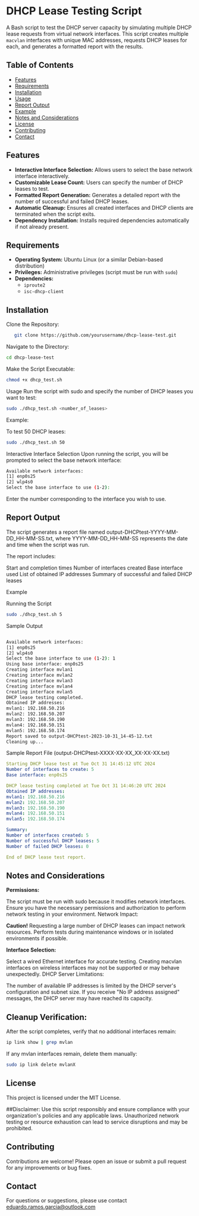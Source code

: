 # DHCP Lease Testing Script

A Bash script to test the DHCP server capacity by simulating multiple DHCP lease requests from virtual network interfaces. This script creates multiple `macvlan` interfaces with unique MAC addresses, requests DHCP leases for each, and generates a formatted report with the results.

## Table of Contents

- [Features](#features)
- [Requirements](#requirements)
- [Installation](#installation)
- [Usage](#usage)
- [Report Output](#report-output)
- [Example](#example)
- [Notes and Considerations](#notes-and-considerations)
- [License](#license)
- [Contributing](#contributing)
- [Contact](#contact)

## Features

- **Interactive Interface Selection:** Allows users to select the base network interface interactively.
- **Customizable Lease Count:** Users can specify the number of DHCP leases to test.
- **Formatted Report Generation:** Generates a detailed report with the number of successful and failed DHCP leases.
- **Automatic Cleanup:** Ensures all created interfaces and DHCP clients are terminated when the script exits.
- **Dependency Installation:** Installs required dependencies automatically if not already present.

## Requirements

- **Operating System:** Ubuntu Linux (or a similar Debian-based distribution)
- **Privileges:** Administrative privileges (script must be run with `sudo`)
- **Dependencies:**
  - `iproute2`
  - `isc-dhcp-client`

## Installation

Clone the Repository:

```bash
   git clone https://github.com/yourusername/dhcp-lease-test.git
```
Navigate to the Directory:

```bash
cd dhcp-lease-test
```
Make the Script Executable:

```bash
chmod +x dhcp_test.sh
```
Usage
Run the script with sudo and specify the number of DHCP leases you want to test:

```bash
sudo ./dhcp_test.sh <number_of_leases>
```
Example:

To test 50 DHCP leases:

```bash
sudo ./dhcp_test.sh 50
```
Interactive Interface Selection
Upon running the script, you will be prompted to select the base network interface:

```bash
Available network interfaces:
[1] enp0s25
[2] wlp4s0
Select the base interface to use (1-2):
```
Enter the number corresponding to the interface you wish to use.

## **Report Output**

The script generates a report file named output-DHCPtest-YYYY-MM-DD_HH-MM-SS.txt, where YYYY-MM-DD_HH-MM-SS represents the date and time when the script was run.

The report includes:

Start and completion times
Number of interfaces created
Base interface used
List of obtained IP addresses
Summary of successful and failed DHCP leases

Example

Running the Script
```bash
sudo ./dhcp_test.sh 5
```
Sample Output

```bash

Available network interfaces:
[1] enp0s25
[2] wlp4s0
Select the base interface to use (1-2): 1
Using base interface: enp0s25
Creating interface mvlan1
Creating interface mvlan2
Creating interface mvlan3
Creating interface mvlan4
Creating interface mvlan5
DHCP lease testing completed.
Obtained IP addresses:
mvlan1: 192.168.50.216
mvlan2: 192.168.50.207
mvlan3: 192.168.50.190
mvlan4: 192.168.50.151
mvlan5: 192.168.50.174
Report saved to output-DHCPtest-2023-10-31_14-45-12.txt
Cleaning up...
```

Sample Report File (output-DHCPtest-XXXX-XX-XX_XX-XX-XX.txt)

```yaml
Starting DHCP lease test at Tue Oct 31 14:45:12 UTC 2024
Number of interfaces to create: 5
Base interface: enp0s25

DHCP lease testing completed at Tue Oct 31 14:46:20 UTC 2024
Obtained IP addresses:
mvlan1: 192.168.50.216
mvlan2: 192.168.50.207
mvlan3: 192.168.50.190
mvlan4: 192.168.50.151
mvlan5: 192.168.50.174

Summary:
Number of interfaces created: 5
Number of successful DHCP leases: 5
Number of failed DHCP leases: 0

End of DHCP lease test report.
```
## Notes and Considerations

**Permissions:**

The script must be run with sudo because it modifies network interfaces.
Ensure you have the necessary permissions and authorization to perform network testing in your environment.
Network Impact:

**Caution!**
Requesting a large number of DHCP leases can impact network resources.
Perform tests during maintenance windows or in isolated environments if possible.

**Interface Selection:**

Select a wired Ethernet interface for accurate testing.
Creating macvlan interfaces on wireless interfaces may not be supported or may behave unexpectedly.
DHCP Server Limitations:

The number of available IP addresses is limited by the DHCP server's configuration and subnet size.
If you receive "No IP address assigned" messages, the DHCP server may have reached its capacity.

## Cleanup Verification:

After the script completes, verify that no additional interfaces remain:
```bash
ip link show | grep mvlan
```
If any mvlan interfaces remain, delete them manually:
```bash
sudo ip link delete mvlanX
```
## License
This project is licensed under the MIT License.

##Disclaimer: Use this script responsibly and ensure compliance with your organization's policies and any applicable laws. Unauthorized network testing or resource exhaustion can lead to service disruptions and may be prohibited.

## Contributing

Contributions are welcome! Please open an issue or submit a pull request for any improvements or bug fixes.

## Contact

For questions or suggestions, please use contact eduardo.ramos.garcia@outlook.com

